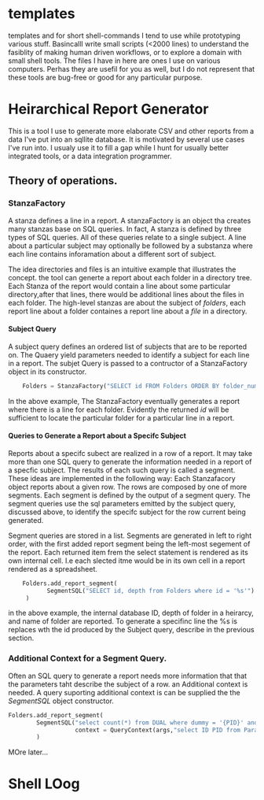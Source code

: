 # templates
templates and for short shell-commands I tend to use while prototyping various stuff.  BasincallI write small scripts (<2000 lines) to understand the fasiblity of making human driven workflows, or to explore a domain with small shell tools.  The files I have in here are ones I use on various computers.  Perhas they are usefil for you as well, but I do not represent that these tools are bug-free or good for any particular purpose. 

# Heirarchical Report Generator
This is a tool I use to generate more elaborate CSV and other reports from a data I've put into an sqllite database. It is  motivated by several use cases I've run into.  I usualy use it  to fill a gap while I hunt for usually better integrated tools, or a data integration programmer. 

## Theory of operations.

### StanzaFactory
A stanza defines a line in a report. A stanzaFactory is an object tha creates many stanzas base on SQL queries. In fact, A stanza is defined by three types of SQL queries.  All of these queries relate to a single subject.  A line about a particular subject may optionally be followed by a substanza  where each line contains inforamation about a different sort of subject.   

The idea directories and files is an intuitive example that illustrates the concept.  the tool can generte a report about each folder in a directory tree.  Each Stanza of the report would contain a line about some particular directory,after that lines, there would be additional lines about the files in each folder.  The high-level stanzas are about the subject of *folders*, each report line about a folder containes a report line about a *file* in a directory.

#### Subject Query
A subject query defines an ordered list of subjects that are to be reported on. The Quaery yield parameters needed to identify a subject for each line in a report. The subjet Query is passed to a contructor of a StanzaFactory object in its constructor.


```python
	Folders = StanzaFactory("SELECT id FROM Folders ORDER BY folder_number")
```

In the above example, The StanzaFactory eventually generates a report where there is a line for each folder.  Evidently the returned *id* will be sufficient to locate the particular folder for a particular line in a report. 

#### Queries to Generate a Report about a Specifc Subject
Reports about a specifc subect are realized in a row of a report. It may take more than one SQL query to generate the information needed in a report of a specfic subject. The results of each such query is called a segment. These ideas are implemented in the following way: Each Stanzafacory object reports about a given row.  The rows are composed by one of more segments. Each segment is defined by the output of a segment query. The segment queries use the sql parameters emitted by the subject query, discussed above, to identify the specifc subject for the row current being generated.

Segment queries are stored in a list. Segments are generated in left to right order, with the first added report segment being the left-most segement of the report. Each returned item frem the select statement is rendered as its own internal cell.  I.e each slected itme would be in its own cell in a report rendered as a spreadsheet.

```python
	Folders.add_report_segment(
           SegmentSQL("SELECT id, depth from Folders where id = '%s'")
	 )
```
in the above example, the internal database ID, depth of folder in a heirarcy, and name of folder are reported. To generate a specifinc line the %s is replaces wth the id produced by the Subject query, describe in the previous section.

### Additional Context for a Segment Query.

Often an SQL query to generate a report needs more information that that the parameters taht  describe the subject of a row. an Additional context is needed. A query suporting additional context is can be supplied the the *SegmentSQL* object constructor.
```python
Folders.add_report_segment(
        SegmentSQL("select count(*) from DUAL where dummy = '{PID}' and dummy = '%s'",
                   context = QueryContext(args,"select ID PID from Parameters")
        )
```
MOre later...

# Shell LOog

